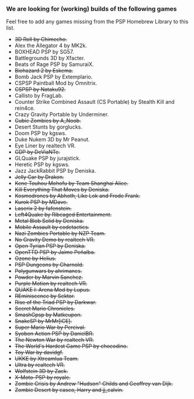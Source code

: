 ### We are looking for (working) builds of the following games

Feel free to add any games missing from the PSP Homebrew Library to this list.

- <s>3D Roll by Chimecho.</s>
- Alex the Allegator 4 by MK2k.
- BOXHEAD PSP by SG57.
- Battlegrounds 3D by Xfacter.
- Beats of Rage PSP by SamuraiX.
- <s>Biohazard 2 by Eskema.</s>
- Bomb Jack PSP by Extemplario.
- CSPSP Paintball Mod by Omnitrix.
- <s>CSPSP by Nataku92.</s>
- Callisto by FragLab.
- Counter Strike Combined Assault (CS Portable) by Stealth Kill and rein4ce.
- Crazy Gravity Portable by Underminer.
- <s>Cubic Zombies by A_Noob.</s>
- Desert Stunts by gorglucks.
- Doom PSP by kgsws.
- Duke Nukem 3D by Mr Peanut.
- Eye Liner by realtech VR.
- <s>GDP by DeViaNTe.</s>
- GLQuake PSP by jurajstick.
- Heretic PSP by kgsws.
- Jazz JackRabbit PSP by Deniska.
- <s>Jelly Car by Drakon.</s>
- <s>Kene Touhou Mohofu by Team Shanghai Alice.<s>
- Kill Everything That Moves by Deniska.
- Kosmodrones by Abhoth, Like Lok and Frode Frank.
- <s>Kurok PSP by MDave.</s>
- Laserix 2 by fafenstein.
- <s>Left4Quake by Ribcaged Entertainment.</s>
- <s>Metal Blob Solid by Deniska.</s>
- <s>Mobile Assault by codetactics.</s>
- <s>Nazi Zombies Portable by NZP Team.</s>
- No Gravity Demo by realtech VR.
- <s>Open Tyrian PSP by Deniska.</s>
- <s>OpenTTD PSP by Jaime Peñalba.</s>
- Ozone by Helius.
- PSP Dungeons by Charnold.
- <s>Polygunwars by ahrimanes.</s>
- Powder by Marvin Sanchez.
- Purple Motion by realtech VR.
- QUAKE I: Arena Mod by Lupus.
- REminiscence by Sektor.
- Rise of the Triad PSP by Darkwar.
- Secret Mario Chronicles.
- SmashGpsp by Matkeupon.
- <s>SnakeSP by MrMr[iCE].</s>
- <s>Super Mario War by Percival.</s>
- Syobon Action PSP by DanielBR.
- The Newton War by realtech VR.
- The World's Hardest Game PSP by chocodino.
- Toy War by davidgf.
- UKKE by Xtreamlua Team.
- Ultra by realtech VR.
- Wolfstein 3D by Zack.
- X-Moto-PSP by royale.
- Zombie Crisis by Andrew "Hudson" Childs and Geoffrey van Dijk.
- <s>Zombie Desert by casco, Harry and jj_calvin.</s>
